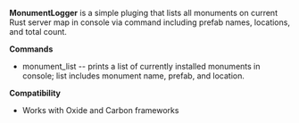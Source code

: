 **MonumentLogger** is a simple pluging that lists all monuments on current Rust server map in console via command including prefab names, locations, and total count.

**Commands**
- monument_list -- prints a list of currently installed monuments in console; list includes monument name, prefab, and location.

**Compatibility**
- Works with Oxide and Carbon frameworks
